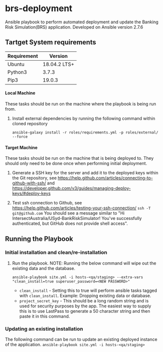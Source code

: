 # brs-deployment

Ansible playbook to perform automated deployment and update the Banking Risk Simulation(BRS) application.
Developed on Ansible version 2.7.6

## Tartget System requirements

| Requirement  | Version |
| ------------- | ------------- |
| Ubuntu  | 18.04.2 LTS+  |
| Python3  | 3.7.3  |
| Pip3     |  19.0.3 |


#### Local Machine
These tasks should be run on the machine where the playbook is being run from.

1. Install external dependencies by running the following command within cloned repository

    ```ansible-galaxy install -r roles/requirements.yml -p roles/external/ --force```

#### Target Machine
These tasks should be run on the machine that is being deployed to. They should only need to be done once when performing initial deployment.

1. Generate a SSH key for the server and add it to the deployed keys within the Git repository, see https://help.github.com/articles/connecting-to-github-with-ssh/ and https://developer.github.com/v3/guides/managing-deploy-keys/#deploy-keys

2. Test ssh connection to Github, see https://help.github.com/articles/testing-your-ssh-connection/
   ```ssh -T git@github.com```
   You should see a message similar to "Hi IntersectAustralia/USyd-BankRiskSimulator! You've successfully authenticated, but GitHub does not provide shell access".

## Running the Playbook

### Initial installation and clean/re-installation

   1. Run the playbook.
      NOTE: Running the below command will wipe out the existing data and the database.

      ```ansible-playbook site.yml -i hosts-<qa/staging> --extra-vars "clean_install=true superuser_password=<NEW PASSWORD>"```

      * `clean_install` - Setting this to true will perform ansible tasks tagged with `clean_install`. Example: Dropping existing data or database.
      * `project_secret_key` - This should be a long random string and is used for security purposes by the app. The easiest way to supply this is to use LastPass to generate a 50 character string and then paste it in this command.

### Updating an existing installation

   The following command can be run to update an existing deployed instance of the application.
   ```ansible-playbook site.yml -i hosts-<qa/staging>```
